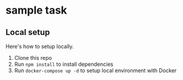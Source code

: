 # sample task
## Local setup

Here's how to setup locally.

1. Clone this repo
2. Run `npm install` to install dependencies
3. Run `docker-compose up -d` to setup local environment with Docker
